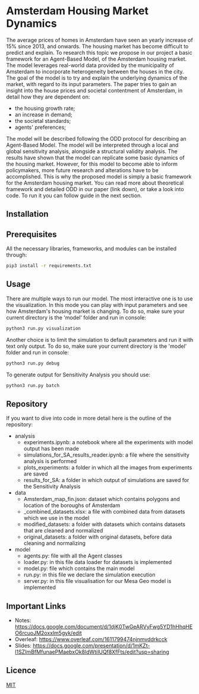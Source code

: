 # Amsterdam Housing Market Dynamics

The average prices of homes in Amsterdam have seen an yearly increase of 15\% since 2013, and onwards. The housing market has become difficult to predict and explain. To research this topic we propose in our project a basic framework for an Agent-Based Model, of the Amsterdam housing market. The model leverages real-world data provided by the municipality of Amsterdam to incorporate heterogeneity between the houses in the city. The goal of the model is to try and explain the underlying dynamics of the market, with regard to its input parameters.
The paper tries to gain an insight into the house prices and societal contentment of Amsterdam, in detail how they are dependent on:
- the housing growth rate;
- an increase in demand;
- the societal standards;
- agents' preferences; 

The model will be described following the ODD protocol for describing an Agent-Based Model. The model will be interpreted through a local and global sensitivity analysis, alongside a structural validity analysis. The results have shown that the model can replicate some basic dynamics of the housing market. However, for this model to become able to inform policymakers, more future research and alterations have to be accomplished. This is why the proposed model is simply a basic framework for the Amsterdam housing market.
You can read more about theoretical framework and detailed ODD in our paper (link down), or take a look into code. To run it you can follow guide in the next section.

## Installation

## Prerequisites
All the necessary libraries, frameworks, and modules can be installed through:

```bash
pip3 install -r requirements.txt
```

## Usage
There are multiple ways to run our model. The most interactive one is to use the visualization. In this mode you can play with input parameters and see how Amsterdam's housing market is changing. To do so, make sure your current directory is the 'model' folder and run in console:

```bash
python3 run.py visualization
```

Another choice is to limit the simulation to default parameters and run it with text only output. To do so, make sure your current directory is the 'model' folder and run in console:

```bash
python3 run.py debug
```

To generate output for Sensitivity Analysis you should use:

```bash
python3 run.py batch
```

## Repository
If you want to dive into code in more detail here is the outline of the repository:

* analysis
    * experiments.ipynb: a notebook where all the experiments with model output has been made
    * simulations_for_SA_results_reader.ipynb: a file where the sensitivity analysis is performed
    * plots_experiments: a folder in which all the images from experiments are saved
    * results_for_SA: a folder in which output of simulations are saved for the Sensitivity Analysis
* data
    * Amsterdam_map_fin.json: dataset which contains polygons and location of the boroughs of Amsterdam
    * _combined_datasets.xlsx: a file with combined data from datasets which we use in the model
    * modified_datasets: a folder with datasets which contains datasets that are cleaned and normalized
    * original_datasets: a folder with original datasets, before data cleaning and normalizing
* model
    * agents.py: file with all the Agent classes
    * loader.py: in this file data loader for datasets is implemented
    * model.py: file which contains the main model
    * run.py: in this file we declare the simulation execution
    * server.py: in this file visualisation for our Mesa Geo model is implemented

## Important Links
- Notes: https://docs.google.com/document/d/1djK0TwGeARVyFwg5YD1hHhqHEO6rcuoJM2oxxlm5gyk/edit
- Overleaf: https://www.overleaf.com/1611799474njnmvddrkcck
- Slides: https://docs.google.com/presentation/d/1mKZt-l1SZImBfMfunaePMaebxOk8ldWtiIUQf8XfFts/edit?usp=sharing

## Licence
[MIT](https://choosealicense.com/licenses/mit/)
